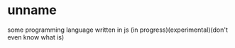 # unname
 some programming language written in js
 (in progress)(experimental)(don't even know what is)
